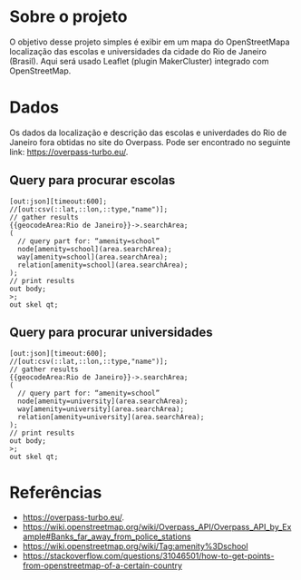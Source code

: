 # Sobre o projeto
O objetivo desse projeto simples é exibir em um mapa do OpenStreetMapa localização das escolas e universidades da cidade do Rio de Janeiro (Brasil). Aqui será usado Leaflet (plugin MakerCluster) integrado com OpenStreetMap.

# Dados
Os dados da localização e descrição das escolas e univerdades do Rio de Janeiro fora obtidas no site do Overpass. Pode ser encontrado no seguinte link: https://overpass-turbo.eu/.


## Query para procurar escolas
```
[out:json][timeout:600];
//[out:csv(::lat,::lon,::type,"name")];
// gather results
{{geocodeArea:Rio de Janeiro}}->.searchArea;
(
  // query part for: “amenity=school”
  node[amenity=school](area.searchArea);
  way[amenity=school](area.searchArea);
  relation[amenity=school](area.searchArea);
);
// print results
out body;
>;
out skel qt;
```

## Query para procurar universidades
```
[out:json][timeout:600];
//[out:csv(::lat,::lon,::type,"name")];
// gather results
{{geocodeArea:Rio de Janeiro}}->.searchArea;
(
  // query part for: “amenity=school”
  node[amenity=university](area.searchArea);
  way[amenity=university](area.searchArea);
  relation[amenity=university](area.searchArea);
);
// print results
out body;
>;
out skel qt;
```

# Referências
- https://overpass-turbo.eu/.
- https://wiki.openstreetmap.org/wiki/Overpass_API/Overpass_API_by_Example#Banks_far_away_from_police_stations
- https://wiki.openstreetmap.org/wiki/Tag:amenity%3Dschool
- https://stackoverflow.com/questions/31046501/how-to-get-points-from-openstreetmap-of-a-certain-country